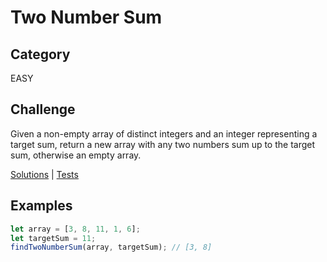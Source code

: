 # Two Number Sum

## Category

EASY

## Challenge

Given a non-empty array of distinct integers and an integer representing a target sum, return a new array with any two numbers sum up to the target sum, otherwise an empty array.

[Solutions](solution.js) | [Tests](solution.test.js)

## Examples

```js
let array = [3, 8, 11, 1, 6];
let targetSum = 11;
findTwoNumberSum(array, targetSum); // [3, 8]
```
